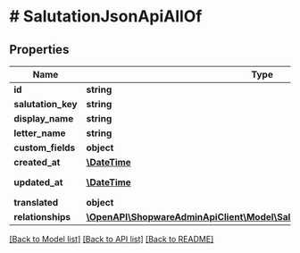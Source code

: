 # # SalutationJsonApiAllOf

## Properties

Name | Type | Description | Notes
------------ | ------------- | ------------- | -------------
**id** | **string** |  | [optional]
**salutation_key** | **string** |  |
**display_name** | **string** |  |
**letter_name** | **string** |  |
**custom_fields** | **object** |  | [optional]
**created_at** | [**\DateTime**](\DateTime.md) |  | [readonly]
**updated_at** | [**\DateTime**](\DateTime.md) |  | [optional] [readonly]
**translated** | **object** |  | [optional]
**relationships** | [**\OpenAPI\ShopwareAdminApiClient\Model\SalutationJsonApiAllOfRelationships**](SalutationJsonApiAllOfRelationships.md) |  | [optional]

[[Back to Model list]](../../README.md#models) [[Back to API list]](../../README.md#endpoints) [[Back to README]](../../README.md)
